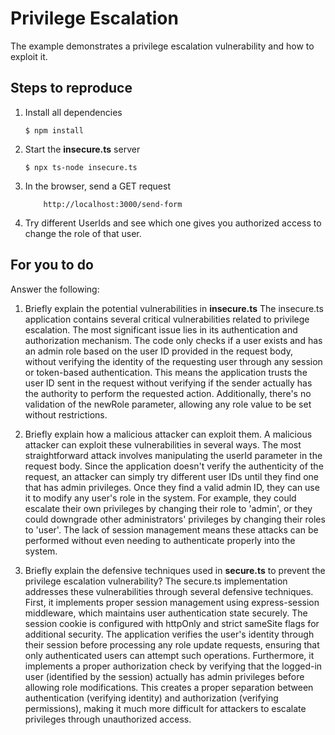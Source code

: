# Privilege Escalation

The example demonstrates a privilege escalation vulnerability and how to exploit it.

## Steps to reproduce

1. Install all dependencies

    `$ npm install`

2. Start the **insecure.ts** server

    `$ npx ts-node insecure.ts`

3. In the browser, send a GET request

    ```
        http://localhost:3000/send-form
    ```

4. Try different UserIds and see which one gives you authorized access to change the role of that user.

## For you to do

Answer the following:

1. Briefly explain the potential vulnerabilities in **insecure.ts**
The insecure.ts application contains several critical vulnerabilities related to privilege escalation. The most significant issue lies in its authentication and authorization mechanism. The code only checks if a user exists and has an admin role based on the user ID provided in the request body, without verifying the identity of the requesting user through any session or token-based authentication. This means the application trusts the user ID sent in the request without verifying if the sender actually has the authority to perform the requested action. Additionally, there's no validation of the newRole parameter, allowing any role value to be set without restrictions.

2. Briefly explain how a malicious attacker can exploit them.
A malicious attacker can exploit these vulnerabilities in several ways. The most straightforward attack involves manipulating the userId parameter in the request body. Since the application doesn't verify the authenticity of the request, an attacker can simply try different user IDs until they find one that has admin privileges. Once they find a valid admin ID, they can use it to modify any user's role in the system. For example, they could escalate their own privileges by changing their role to 'admin', or they could downgrade other administrators' privileges by changing their roles to 'user'. The lack of session management means these attacks can be performed without even needing to authenticate properly into the system.

3. Briefly explain the defensive techniques used in **secure.ts** to prevent the privilege escalation vulnerability?
The secure.ts implementation addresses these vulnerabilities through several defensive techniques. First, it implements proper session management using express-session middleware, which maintains user authentication state securely. The session cookie is configured with httpOnly and strict sameSite flags for additional security. The application verifies the user's identity through their session before processing any role update requests, ensuring that only authenticated users can attempt such operations. Furthermore, it implements a proper authorization check by verifying that the logged-in user (identified by the session) actually has admin privileges before allowing role modifications. This creates a proper separation between authentication (verifying identity) and authorization (verifying permissions), making it much more difficult for attackers to escalate privileges through unauthorized access.
